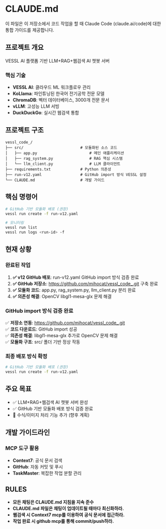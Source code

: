 # CLAUDE.md

이 파일은 이 저장소에서 코드 작업을 할 때 Claude Code (claude.ai/code)에 대한 통합 가이드를 제공합니다.

## 프로젝트 개요
VESSL AI 플랫폼 기반 LLM+RAG+웹검색 AI 챗봇 서버

### 핵심 기술
- **VESSL AI**: 클라우드 ML 워크플로우 관리
- **KoLlama**: 파인튜닝된 한국어 전기공학 전문 모델
- **ChromaDB**: 벡터 데이터베이스, 3000개 전문 문서
- **vLLM**: 고성능 LLM 서빙
- **DuckDuckGo**: 실시간 웹검색 통합

## 프로젝트 구조
```
vessl_code_/
├── src/                         # 모듈화된 소스 코드
│   ├── app.py                       # 메인 애플리케이션
│   ├── rag_system.py                # RAG 핵심 시스템
│   └── llm_client.py                # LLM 클라이언트
├── requirements.txt             # Python 의존성
├── run-v12.yaml                 # GitHub import 방식 VESSL 설정
└── CLAUDE.md                    # 개발 가이드
```

## 핵심 명령어
```bash
# GitHub 기반 모듈화 배포 (권장)
vessl run create -f run-v12.yaml

# 모니터링
vessl run list
vessl run logs <run-id> -f
```

## 현재 상황

### 완료된 작업
1. **✅ v12 GitHub 배포**: run-v12.yaml GitHub import 방식 검증 완료
2. **✅ GitHub 저장소**: https://github.com/mihocat/vessl_code_.git 구축 완료
3. **✅ 모듈화 코드**: app.py, rag_system.py, llm_client.py 분리 완료
4. **✅ 의존성 해결**: OpenCV libgl1-mesa-glx 문제 해결

### GitHub import 방식 검증 완료
✅ **저장소 연동**: https://github.com/mihocat/vessl_code_.git  
✅ **코드 다운로드**: GitHub import 성공  
✅ **의존성 해결**: libgl1-mesa-glx 추가로 OpenCV 문제 해결  
✅ **모듈화 구조**: src/ 폴더 기반 정상 작동

### 최종 배포 방식 확정
```bash
# GitHub 기반 모듈화 배포 (권장)
vessl run create -f run-v12.yaml
```

## 주요 목표
- ✅ LLM+RAG+웹검색 AI 챗봇 서버 완성
- ✅ GitHub 기반 모듈화 배포 방식 검증 완료
- 🔄 수식/이미지 처리 기능 추가 (향후 계획)

## 개발 가이드라인

### MCP 도구 활용
- **Context7**: 공식 문서 검색
- **GitHub**: 자동 커밋 및 푸시
- **TaskMaster**: 복잡한 작업 분할 관리

## RULES
- **모든 채팅은 CLAUDE.md 지침을 지속 준수**
- **CLAUDE.md 파일은 채팅이 업데이트될 때마다 최신화하라.**
- **웹검색 시 Context7 mcp를 이용하여 공식 문서에 접근하라.**
- **작업 완료 시 github mcp를 통해 commit/push하라.**